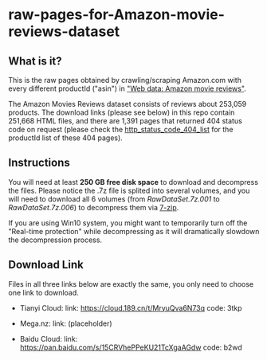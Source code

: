 # raw-pages-for-Amazon-movie-reviews-dataset

## What is it?

This is the raw pages obtained by crawling/scraping Amazon.com with every different productId ("asin") in ["Web data: Amazon movie reviews"](http://snap.stanford.edu/data/web-Movies.html).

The Amazon Movies Reviews dataset consists of reviews about 253,059 products. The download links (please see below) in this repo contain 251,668 HTML files, and there are 1,391 pages that returned 404 status code on request (please check the [http_status_code_404_list](https://github.com/neversaygit/raw-pages-for-Amazon-movie-reviews-dataset/blob/main/http_status_code_404_list.txt) for the productId list of these 404 pages).

## Instructions

You will need at least **250 GB free disk space** to download and decompress the files. Please notice the .7z file is splited into several volumes, and you will need to download all 6 volumes (from *RawDataSet.7z.001* to *RawDataSet.7z.006*) to decompress them via [7-zip](https://www.7-zip.org/).

If you are using Win10 system, you might want to temporarily turn off the "Real-time protection" while decompressing as it will dramatically slowdown the decompression process. 

## Download Link

Files in all three links below are exactly the same, you only need to choose one link to download.

- Tianyi Cloud:
    link: https://cloud.189.cn/t/MryuQva6N73q
    code: 3tkp
    
- Mega.nz:
    link: (placeholder)
    
- Baidu Cloud:
    link: https://pan.baidu.com/s/15CRVhePPeKU21TcXgaAGdw
    code: b2wd
